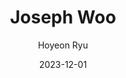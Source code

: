---
layout: personal_info
author: Hoyeon Ryu
title: Joseph Woo
date: 2023-12-01

params:
    position:  "Alumni"
    job_title: "Researcher"
    # telephone: +82-10-8945-8939
    # email:     su8939@skku.edu

    # profile_image: "profile.jpg"

    interests: [
        'Memory Systems'
    ]

    enable_sections:
        enable_experiences:   false
        enable_awards_honors: false
        enable_activities:    false

    experiences:

    awards_honor:

    activities:
---